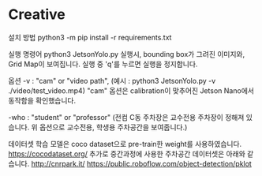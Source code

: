 # Creative

설치 방법 python3 -m pip install -r requirements.txt

실행 명령어 python3 JetsonYolo.py 실행시, bounding box가 그려진 이미지와, Grid Map이 보여집니다. 실행 중 'q'를 누르면 실행을 정지합니다.

옵션 -v : "cam" or "video path", (예시 : python3 JetsonYolo.py -v ./video/test_video.mp4) "cam" 옵션은 calibration이 맞추어진 Jetson Nano에서 동작함을 확인했습니다.

-who : "student" or "professor" (전컴 C동 주차장은 교수전용 주차장이 정해져 있습니다. 위 옵션으로 교수전용, 학생용 주차공간을 보여줍니다.)

데이터셋 학습 모델은 coco dataset으로 pre-train한 weight를 사용하였습니다. https://cocodataset.org/ 추가로 중간과정에 사용한 주차공간 데이터셋은 아래와 같습니다. http://cnrpark.it/ https://public.roboflow.com/object-detection/pklot